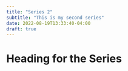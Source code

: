 ```yaml
---
title: "Series 2"
subtitle: "This is my second series"
date: 2022-08-19T13:33:40-04:00
draft: true
---
```


# Heading for the Series